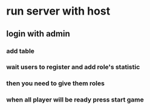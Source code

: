 # run server with host
## login with admin
### add table
### wait users to register and add role's statistic
### then you need to give them roles 
### when all player will be ready press start game
